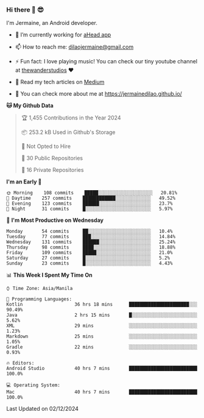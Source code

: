 ### Hi there 👋 😎
I'm Jermaine, an Android developer.

- 🔭 I’m currently working for [aHead app](https://www.ahead-app.com/)

- 📫 How to reach me: dilaojermaine@gmail.com

- ⚡ Fun fact: I love playing music! You can check our tiny youtube channel at [thewanderstudios](https://www.youtube.com/thewanderstudios) ♥️

- 📖 Read my tech articles on [Medium](https://jermainedilao.medium.com/)

- 👀 You can check more about me at https://jermainedilao.github.io/

<!--
**jermainedilao/jermainedilao** is a ✨ _special_ ✨ repository because its `README.md` (this file) appears on your GitHub profile.

Here are some ideas to get you started:

- 🔭 I’m currently working on ...
- 🌱 I’m currently learning ...
- 👯 I’m looking to collaborate on ...
- 🤔 I’m looking for help with ...
- 💬 Ask me about ...
- 📫 How to reach me: ...
- 😄 Pronouns: ...
- ⚡ Fun fact: ...
-->

<!--START_SECTION:waka-->
**🐱 My Github Data** 

> 🏆 1,455 Contributions in the Year 2024
 > 
> 📦 253.2 kB Used in Github's Storage 
 > 
> 🚫 Not Opted to Hire
 > 
> 📜 30 Public Repositories 
 > 
> 🔑 16 Private Repositories  
 > 
**I'm an Early 🐤** 

```text
🌞 Morning    108 commits    █████░░░░░░░░░░░░░░░░░░░░   20.81% 
🌆 Daytime    257 commits    ████████████░░░░░░░░░░░░░   49.52% 
🌃 Evening    123 commits    ██████░░░░░░░░░░░░░░░░░░░   23.7% 
🌙 Night      31 commits     █░░░░░░░░░░░░░░░░░░░░░░░░   5.97%

```
📅 **I'm Most Productive on Wednesday** 

```text
Monday       54 commits     ██░░░░░░░░░░░░░░░░░░░░░░░   10.4% 
Tuesday      77 commits     ███░░░░░░░░░░░░░░░░░░░░░░   14.84% 
Wednesday    131 commits    ██████░░░░░░░░░░░░░░░░░░░   25.24% 
Thursday     98 commits     ████░░░░░░░░░░░░░░░░░░░░░   18.88% 
Friday       109 commits    █████░░░░░░░░░░░░░░░░░░░░   21.0% 
Saturday     27 commits     █░░░░░░░░░░░░░░░░░░░░░░░░   5.2% 
Sunday       23 commits     █░░░░░░░░░░░░░░░░░░░░░░░░   4.43%

```


📊 **This Week I Spent My Time On** 

```text
⌚︎ Time Zone: Asia/Manila

💬 Programming Languages: 
Kotlin                   36 hrs 18 mins      ██████████████████████░░░   90.49% 
Java                     2 hrs 15 mins       █░░░░░░░░░░░░░░░░░░░░░░░░   5.62% 
XML                      29 mins             ░░░░░░░░░░░░░░░░░░░░░░░░░   1.23% 
Markdown                 25 mins             ░░░░░░░░░░░░░░░░░░░░░░░░░   1.05% 
Gradle                   22 mins             ░░░░░░░░░░░░░░░░░░░░░░░░░   0.93%

🔥 Editors: 
Android Studio           40 hrs 7 mins       █████████████████████████   100.0%

💻 Operating System: 
Mac                      40 hrs 7 mins       █████████████████████████   100.0%

```


 Last Updated on 02/12/2024
<!--END_SECTION:waka-->
